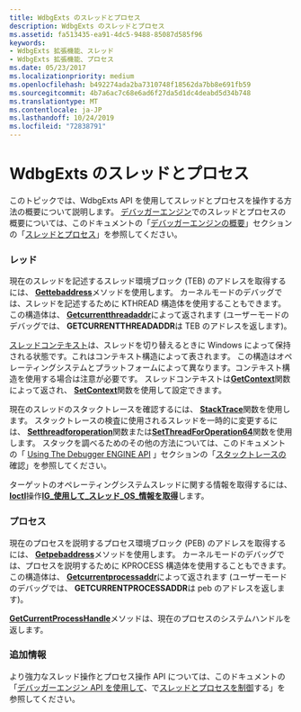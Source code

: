 ```yaml
---
title: WdbgExts のスレッドとプロセス
description: WdbgExts のスレッドとプロセス
ms.assetid: fa513435-ea91-4dc5-9488-85087d585f96
keywords:
- WdbgExts 拡張機能、スレッド
- WdbgExts 拡張機能、プロセス
ms.date: 05/23/2017
ms.localizationpriority: medium
ms.openlocfilehash: b492274ada2ba7310748f18562da7bb8e691fb59
ms.sourcegitcommit: 4b7a6ac7c68e6ad6f27da5d1dc4deabd5d34b748
ms.translationtype: MT
ms.contentlocale: ja-JP
ms.lasthandoff: 10/24/2019
ms.locfileid: "72838791"
---
```

# <a name="wdbgexts-threads-and-processes"></a>WdbgExts のスレッドとプロセス


このトピックでは、WdbgExts API を使用してスレッドとプロセスを操作する方法の概要について説明します。 [デバッガーエンジン](introduction.md#debugger-engine)でのスレッドとプロセスの概要については、このドキュメントの「[デバッガーエンジンの概要](debugger-engine-overview.md)」セクションの「[スレッドとプロセス](threads-and-processes.md)」を参照してください。

### <a name="span-idthreadsspanspan-idthreadsspanthreads"></a><span id="threads"></span><span id="THREADS"></span>レッド

現在のスレッドを記述するスレッド環境ブロック (TEB) のアドレスを取得するには、 [**Gettebaddress**](https://docs.microsoft.com/windows-hardware/drivers/ddi/wdbgexts/nf-wdbgexts-gettebaddress)メソッドを使用します。 カーネルモードのデバッグでは、スレッドを記述するために KTHREAD 構造体を使用することもできます。 この構造体は、 [**Getcurrentthreadaddr**](https://docs.microsoft.com/windows-hardware/drivers/ddi/wdbgexts/nf-wdbgexts-getcurrentthreadaddr)によって返されます (ユーザーモードのデバッグでは、 **GETCURRENTTHREADADDR**は TEB のアドレスを返します)。

[スレッドコンテキスト](scopes-and-symbol-groups.md#thread-context)は、スレッドを切り替えるときに Windows によって保持される状態です。これはコンテキスト構造によって表されます。 この構造はオペレーティングシステムとプラットフォームによって異なります。コンテキスト構造を使用する場合は注意が必要です。 スレッドコンテキストは[**GetContext**](https://docs.microsoft.com/previous-versions/windows/hardware/previsioning-framework/ff545736(v=vs.85))関数によって返され、 [**SetContext**](https://docs.microsoft.com/previous-versions/windows/hardware/previsioning-framework/ff556644(v=vs.85))関数を使用して設定できます。

現在のスレッドのスタックトレースを確認するには、 [**StackTrace**](https://docs.microsoft.com/windows-hardware/drivers/ddi/wdbgexts/nc-wdbgexts-pwindbg_stacktrace_routine)関数を使用します。 スタックトレースの検査に使用されるスレッドを一時的に変更するには、 [**Setthreadforoperation**](https://docs.microsoft.com/windows-hardware/drivers/ddi/wdbgexts/nf-wdbgexts-setthreadforoperation)関数または[**SetThreadForOperation64**](https://docs.microsoft.com/windows-hardware/drivers/ddi/wdbgexts/nf-wdbgexts-setthreadforoperation64)関数を使用します。 スタックを調べるためのその他の方法については、このドキュメントの「 [Using The Debugger ENGINE API](using-the-debugger-engine-api.md) 」セクションの「[スタックトレースの](examining-the-stack-trace.md)確認」を参照してください。

ターゲットのオペレーティングシステムスレッドに関する情報を取得するには、 [**Ioctl**](https://docs.microsoft.com/windows-hardware/drivers/ddi/wdbgexts/nc-wdbgexts-pwindbg_ioctl_routine)操作[**IG\_使用して\_スレッド\_OS\_情報を取得**](https://docs.microsoft.com/windows-hardware/drivers/ddi/wdbgexts/ns-wdbgexts-_wdbgexts_thread_os_info)します。

### <a name="span-idprocessesspanspan-idprocessesspanprocesses"></a><span id="processes"></span><span id="PROCESSES"></span>プロセス

現在のプロセスを説明するプロセス環境ブロック (PEB) のアドレスを取得するには、 [**Getpebaddress**](https://docs.microsoft.com/windows-hardware/drivers/ddi/wdbgexts/nf-wdbgexts-getpebaddress)メソッドを使用します。 カーネルモードのデバッグでは、プロセスを説明するために KPROCESS 構造体を使用することもできます。 この構造体は、 [**Getcurrentprocessaddr**](https://docs.microsoft.com/windows-hardware/drivers/ddi/wdbgexts/nf-wdbgexts-getcurrentprocessaddr)によって返されます (ユーザーモードのデバッグでは、 **GETCURRENTPROCESSADDR**は peb のアドレスを返します)。

[**GetCurrentProcessHandle**](https://docs.microsoft.com/windows-hardware/drivers/ddi/dbgeng/nf-dbgeng-idebugsystemobjects-getcurrentprocesshandle)メソッドは、現在のプロセスのシステムハンドルを返します。

### <a name="span-idadditional_informationspanspan-idadditional_informationspanadditional-information"></a><span id="additional_information"></span><span id="ADDITIONAL_INFORMATION"></span>追加情報

より強力なスレッド操作とプロセス操作 API については、このドキュメントの「[デバッガーエンジン API を使用して](using-the-debugger-engine-api.md)、で[スレッドとプロセスを制御](controlling-threads-and-processes.md)する」を参照してください。

 

 





